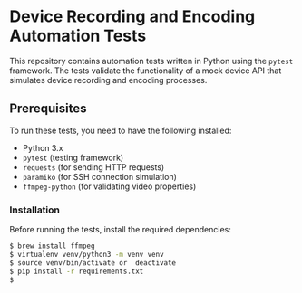 # Device Recording and Encoding Automation Tests

This repository contains automation tests written in Python using the `pytest` framework. The tests validate the functionality of a mock device API that simulates device recording and encoding processes.

## Prerequisites

To run these tests, you need to have the following installed:

- Python 3.x
- `pytest` (testing framework)
- `requests` (for sending HTTP requests)
- `paramiko` (for SSH connection simulation)
- `ffmpeg-python` (for validating video properties)

### Installation

Before running the tests, install the required dependencies:

```sh
$ brew install ffmpeg
$ virtualenv venv/python3 -m venv venv
$ source venv/bin/activate or  deactivate
$ pip install -r requirements.txt
$ 
```
